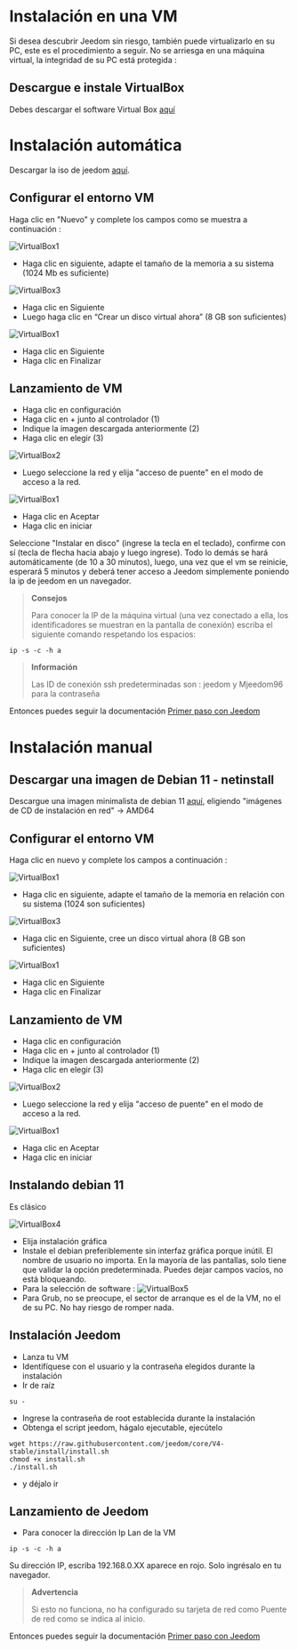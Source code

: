 # Instalación en una VM

Si desea descubrir Jeedom sin riesgo, también puede virtualizarlo en su PC, este es el procedimiento a seguir. No se arriesga en una máquina virtual, la integridad de su PC está protegida :

## Descargue e instale VirtualBox

Debes descargar el software Virtual Box [aquí](https://www.virtualbox.org/wiki/Downloads)

# Instalación automática

Descargar la iso de jeedom [aquí](https://images.jeedom.com/x86-64/).

## Configurar el entorno VM

Haga clic en "Nuevo" y complete los campos como se muestra a continuación :

![VirtualBox1](images/VM1.png)

-   Haga clic en siguiente, adapte el tamaño de la memoria a su sistema (1024 Mb es suficiente)

![VirtualBox3](images/VM2.png)

-   Haga clic en Siguiente
-   Luego haga clic en “Crear un disco virtual ahora” (8 GB son suficientes)

![VirtualBox1](images/VM3.png)

-   Haga clic en Siguiente
-   Haga clic en Finalizar

## Lanzamiento de VM

-   Haga clic en configuración
-   Haga clic en + junto al controlador (1)
-   Indique la imagen descargada anteriormente (2)
-   Haga clic en elegir (3)

![VirtualBox2](images/VM5.png)


-   Luego seleccione la red y elija "acceso de puente" en el modo de acceso a la red.
  
![VirtualBox1](images/VM6.png)

-   Haga clic en Aceptar
-   Haga clic en iniciar

Seleccione "Instalar en disco" (ingrese la tecla en el teclado), confirme con sí (tecla de flecha hacia abajo y luego ingrese). Todo lo demás se hará automáticamente (de 10 a 30 minutos), luego, una vez que el vm se reinicie, esperará 5 minutos y deberá tener acceso a Jeedom simplemente poniendo la ip de jeedom en un navegador.

>**Consejos**
>
>Para conocer la IP de la máquina virtual (una vez conectado a ella, los identificadores se muestran en la pantalla de conexión) escriba el siguiente comando respetando los espacios: 
````
ip -s -c -h a
````

> **Información**
>
> Las ID de conexión ssh predeterminadas son : jeedom y Mjeedom96 para la contraseña 

Entonces puedes seguir la documentación [Primer paso con Jeedom](https://doc.jeedom.com/es_ES/premiers-pas/index)

# Instalación manual

## Descargar una imagen de Debian 11 - netinstall

Descargue una imagen minimalista de debian 11 [aquí](https://www.debian.org/releases/bullseye/debian-installer/), eligiendo "imágenes de CD de instalación en red" -> AMD64

## Configurar el entorno VM

Haga clic en nuevo y complete los campos a continuación :

![VirtualBox1](images/VM1.png)

-   Haga clic en siguiente, adapte el tamaño de la memoria en relación con su sistema (1024 son suficientes)

![VirtualBox3](images/VM2.png)

-   Haga clic en Siguiente, cree un disco virtual ahora (8 GB son suficientes)

![VirtualBox1](images/VM3.png)

-   Haga clic en Siguiente
-   Haga clic en Finalizar

## Lanzamiento de VM

-   Haga clic en configuración
-   Haga clic en + junto al controlador (1)
-   Indique la imagen descargada anteriormente (2)
-   Haga clic en elegir (3)

![VirtualBox2](images/VM5.png)


-   Luego seleccione la red y elija "acceso de puente" en el modo de acceso a la red.
  
![VirtualBox1](images/VM6.png)

-   Haga clic en Aceptar
-   Haga clic en iniciar

## Instalando debian 11

Es clásico

![VirtualBox4](images/VirtualBox4.PNG)

-   Elija instalación gráfica
-   Instale el debian preferiblemente sin interfaz gráfica porque inútil. El nombre de usuario no importa. En la mayoría de las pantallas, solo tiene que validar la opción predeterminada. Puedes dejar campos vacíos, no está bloqueando.
-   Para la selección de software :
![VirtualBox5](images/VirtualBox5.PNG)
-   Para Grub, no se preocupe, el sector de arranque es el de la VM, no el de su PC. No hay riesgo de romper nada.

## Instalación Jeedom

-   Lanza tu VM
-   Identifíquese con el usuario y la contraseña elegidos durante la instalación
-   Ir de raíz

``su -``

-   Ingrese la contraseña de root establecida durante la instalación
-   Obtenga el script jeedom, hágalo ejecutable, ejecútelo

````
wget https://raw.githubusercontent.com/jeedom/core/V4-stable/install/install.sh
chmod +x install.sh
./install.sh
````

-   y déjalo ir

## Lanzamiento de Jeedom

-   Para conocer la dirección Ip Lan de la VM

````
ip -s -c -h a
````

Su dirección IP, escriba 192.168.0.XX aparece en rojo. Solo ingrésalo en tu navegador.

> **Advertencia**
>
> Si esto no funciona, no ha configurado su tarjeta de red como Puente de red como se indica al inicio.

Entonces puedes seguir la documentación [Primer paso con Jeedom](https://doc.jeedom.com/es_ES/premiers-pas/index)
